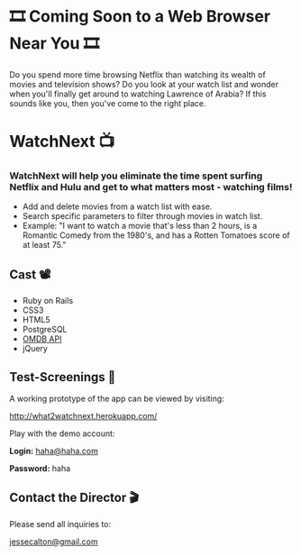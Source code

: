 # 🎞 Coming Soon to a Web Browser Near You 🎞

Do you spend more time browsing Netflix than watching its wealth of movies and television shows? Do you look at your watch list and wonder when you'll finally get around to watching Lawrence of Arabia? If this sounds like you, then you've come to the right place.

# WatchNext 📺 

### WatchNext will help you eliminate the time spent surfing Netflix and Hulu and get to what matters most - watching films! 

* Add and delete movies from a watch list with ease.
* Search specific parameters to filter through movies in watch list.
* Example: "I want to watch a movie that's less than 2 hours, is a Romantic Comedy from the 1980's, and has a Rotten Tomatoes score of at least 75."

## Cast 📽️

* Ruby on Rails
* CSS3
* HTML5
* PostgreSQL
* [OMDB API](http://www.omdbapi.com)
* jQuery

## Test-Screenings 📼

A working prototype of the app can be viewed by visiting:

<http://what2watchnext.herokuapp.com/>

Play with the demo account:

**Login:** haha@haha.com

**Password:** haha

## Contact the Director 🎬

Please send all inquiries to: 

<jessecalton@gmail.com>
